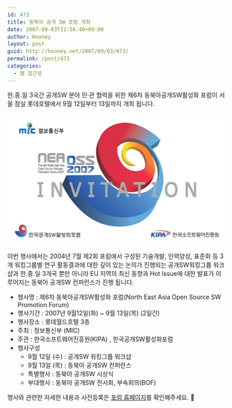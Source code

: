 ```yaml
---
id: 473
title: 동북아 공개 SW 포럼 개최
date: 2007-09-03T11:56:40+09:00
author: Hooney
layout: post
guid: http://hooney.net/2007/09/03/473/
permalink: /post/473
categories:
  - 웹 접근성
---
```

한.중.일 3국간 공개SW 분야 민·관 협력을 위한 제6차 동북아공개SW활성화 포럼이 서울 잠실 롯데호텔에서 9월 12일부터 13일까지 개최 됩니다.

[<img src="/wp-content/uploads/2007/09/neaossforum.jpg" width="550" height="300" alt="제 6차 동북아 공개 SW 포럼" class="imageframe" />](http://neaoss.or.kr/ "제 6차 동북아 공개 SW 포럼")

이번 행사에서는 2004년 7월 제2회 포럼에서 구성된 기술개발, 인력양성, 표준화 등 3개 워킹그룹별 연구 활동결과에 대한 깊이 있는 논의가 진행되는 공개SW워킹그룹 워크샵과 한.중.일 3개국 뿐만 아니라 EU 지역의 최신 동향과 Hot Issue에 대한 발표가 이루어지는 동북아 공개SW 컨퍼런스가 진행 됩니다.

  * 행사명 : 제6차 동북아공개SW활성화 포럼(North East Asia Open Source SW Promotion Forum)
  * 행사기간 : 2007년 9월12일(화) ~ 9월 13일(목) (2일간)
  * 행사장소 : 롯데월드호텔 3층
  * 주최 : 정보통신부 (MIC)
  * 주관 : 한국소프트웨어진흥원(KIPA) , 한국공개SW활성화포럼
  * 행사구성 
      * 9월 12일 (수) : 공개SW 워킹그룹 워크샵
      * 9월 13일 (목) : 동북아 공개SW 컨퍼런스
      * 특별행사 : 동북아 공개SW 시상식
      * 부대행사 : 동북아 공개SW 전시회, 부속회의(BOF)

행사와 관련한 자세한 내용과 사전등록은 [포럼 홈페이지](http://neaoss.or.kr/)를 확인해주세요. 🙂